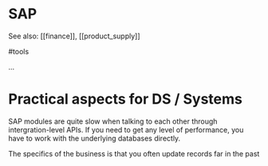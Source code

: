 # SAP

See also: [[finance]], [[product_supply]]

#tools


...

# Practical aspects for DS / Systems

SAP modules are quite slow when talking to each other through intergration-level APIs. If you need to get any level of performance, you have to work with the underlying databases directly.

The specifics of the business is that you often update records far in the past